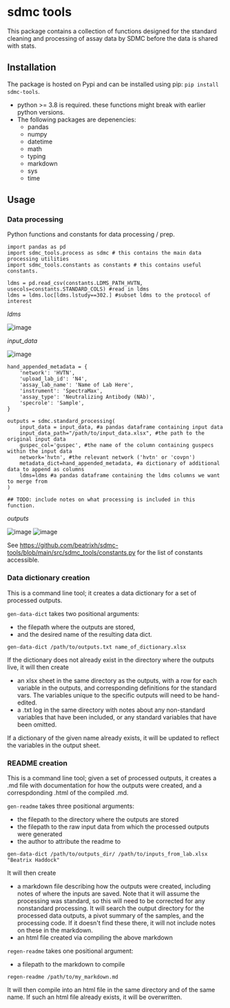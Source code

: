 # sdmc tools

This package contains a collection of functions designed for the standard cleaning and processing of assay data by SDMC before the data is shared with stats.

## Installation
The package is hosted on Pypi and can be installed using pip: `pip install sdmc-tools`.

- python >= 3.8 is required. these functions might break with earlier python versions.
- The following packages are depenencies:
  - pandas
  - numpy
  - datetime
  - math
  - typing
  - markdown
  - sys
  - time

## Usage

### Data processing
Python functions and constants for data processing / prep.

```
import pandas as pd
import sdmc_tools.process as sdmc # this contains the main data processing utilities
import sdmc_tools.constants as constants # this contains useful constants.

ldms = pd.read_csv(constants.LDMS_PATH_HVTN, usecols=constants.STANDARD_COLS) #read in ldms
ldms = ldms.loc[ldms.lstudy==302.] #subset ldms to the protocol of interest
```

*ldms*

![image](https://github.com/beatrixh/sdmc-tools/assets/40446299/17cfefaf-4332-471d-bee1-3bb2a1663b5e)

*input_data*

![image](https://github.com/beatrixh/sdmc-tools/assets/40446299/dbcc52df-03fb-4842-94f8-ee2a1624d717)
```
hand_appended_metadata = {
    'network': 'HVTN',
    'upload_lab_id': 'N4',
    'assay_lab_name': 'Name of Lab Here',
    'instrument': 'SpectraMax',
    'assay_type': 'Neutralizing Antibody (NAb)',
    'specrole': 'Sample',
}

outputs = sdmc.standard_processing(
    input_data = input_data, #a pandas dataframe containing input data
    input_data_path="/path/to/input_data.xlsx", #the path to the original input data
    guspec_col='guspec', #the name of the column containing guspecs within the input data
    network='hvtn', #the relevant network ('hvtn' or 'covpn')
    metadata_dict=hand_appended_metadata, #a dictionary of additional data to append as columns
    ldms=ldms #a pandas dataframe containing the ldms columns we want to merge from
)

## TODO: include notes on what processing is included in this function.
```
*outputs*

![image](https://github.com/beatrixh/sdmc-tools/assets/40446299/7c06801c-7c45-4cbe-b4d4-6be6f172750d)
![image](https://github.com/beatrixh/sdmc-tools/assets/40446299/c18fb04e-e360-49c1-830a-eb94010dab33)


See https://github.com/beatrixh/sdmc-tools/blob/main/src/sdmc_tools/constants.py for the list of constants accessible.

### Data dictionary creation
This is a command line tool; it creates a data dictionary for a set of processed outputs.

`gen-data-dict` takes two positional arguments: 
- the filepath where the outputs are stored,
- and the desired name of the resulting data dict.
```
gen-data-dict /path/to/outputs.txt name_of_dictionary.xlsx
```

If the dictionary does not already exist in the directory where the outputs live, it will then create
- an xlsx sheet in the same directory as the outputs, with a row for each variable in the outputs, and corresponding definitions for the standard vars. The variables unique to the specific outputs will need to be hand-edited.
- a .txt log in the same directory with notes about any non-standard variables that have been included, or any standard variables that have been omitted.

If a dictionary of the given name already exists, it will be updated to reflect the variables in the output sheet.

### README creation
This is a command line tool; given a set of processed outputs, it creates a .md file with documentation for how the outputs were created, and a correspdonding .html of the compiled .md.

`gen-readme` takes three positional arguments:
- the filepath to the directory where the outputs are stored
- the filepath to the raw input data from which the processed outputs were generated
- the author to attribute the readme to
```
gen-data-dict /path/to/outputs_dir/ /path/to/inputs_from_lab.xlsx "Beatrix Haddock"
```

It will then create
- a markdown file describing how the outputs were created, including notes of where the inputs are saved. Note that it will assume the processing was standard, so this will need to be corrected for any nonstandard processing. It will search the output directory for the processed data outputs, a pivot summary of the samples, and the processing code. If it doesn't find these there, it will not include notes on these in the markdown.
- an html file created via compiling the above markdown

`regen-readme` takes one positional argument:
- a filepath to the markdown to compile
```
regen-readme /path/to/my_markdown.md
```

It will then compile into an html file in the same directory and of the same name. If such an html file already exists, it will be overwritten.
